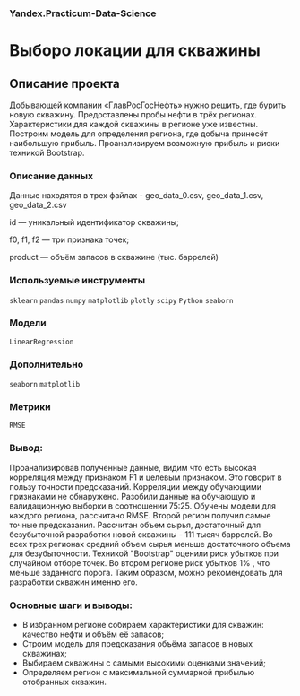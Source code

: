 ### Yandex.Practicum-Data-Science
# Выборо локации для скважины
## Описание проекта
Добывающей компании «ГлавРосГосНефть» нужно решить, где бурить новую скважину. 
Предоставлены пробы нефти в трёх регионах. Характеристики для каждой скважины в регионе уже известны. Построим модель для определения региона, где добыча принесёт наибольшую прибыль. Проанализируем возможную прибыль и риски техникой Bootstrap.
### Описание данных
Данные находятся в трех файлах - geo_data_0.csv, geo_data_1.csv, geo_data_2.csv

id — уникальный идентификатор скважины; 

f0, f1, f2 — три признака точек; 

product — объём запасов в скважине (тыс. баррелей)

### Используемые инструменты
`sklearn` `pandas` `numpy` `matplotlib` `plotly` `scipy` `Python` `seaborn`

### Модели
`LinearRegression`

### Дополнительно
`seaborn` `matplotlib` 

### Метрики
`RMSE`

### Вывод:

Проанализировав полученные данные, видим что есть высокая корреляция между признаком F1 и целевым признаком. Это говорит в пользу точности предсказаний. Корреляции между обучающими признаками не обнаружено.
Разобили данные на обучающую и валидационную выборки в соотношении 75:25.
Обучены модели для каждого региона, рассчитано RMSE. Второй регион получил самые точные предсказания.
Рассчитан объем сырья, достаточный для безубыточной разработки новой скважины - 111 тысяч баррелей.
Во всех трех регионах средний объем сырья меньше достаточного объема для безубыточности. Техникой "Bootstrap" оценили риск убытков при случайном отборе точек.
Во втором регионе риск убытков 1% , что меньше заданного порога.
Таким образом, можно рекомендовать для разработки скважин именно его.

### Основные шаги и выводы:
* В избранном регионе собираем характеристики для скважин: качество нефти и объём её запасов;
* Строим модель для предсказания объёма запасов в новых скважинах;
* Выбираем скважины с самыми высокими оценками значений;
* Определяем регион с максимальной суммарной прибылью отобранных скважин.


